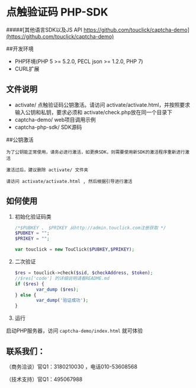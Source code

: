 # 点触验证码 PHP-SDK

#####[其他语言SDK以及JS API https://github.com/touclick/captcha-demo](https://github.com/touclick/captcha-demo)

##开发环境

* PHP环境(PHP 5 >= 5.2.0, PECL json >= 1.2.0, PHP 7)
* CURL扩展

## 文件说明

* activate/ 点触验证码公钥激活。请访问 activate/activate.html，并按照要求输入公钥和私钥，要求必须和 activate/check.php放在同一个目录下
* captcha-demo/ web项目调用示例
* captcha-php-sdk/ SDK源码

##公钥激活
	
`为了公钥能正常使用，请务必进行激活，如更换SDK，则需要使用新SDK的激活程序重新进行激活`

`激活过后，建议删除 activate/ 文件夹`

`请访问 activate/activate.html , 然后根据引导进行激活`

## 如何使用

1. 初始化验证码类

	```php
	/*$PUBKEY 、 $PRIKEY 从http://admin.touclick.com注册获取 */
	$PUBKEY = "";
	$PRIKEY = "";

	var touclick = new TouClick($PUBKEY,$PRIKEY);
	```

2. 二次验证

	```php
	$res = touclick->check($sid, $checkAddress, $token);
	//$res['code'] 的详细说明请看README.md
	if ($res) {
            var_dump ($res);
	} else {
            var_dump('验证成功');
	}	
	```

3. 运行

启动PHP服务器，访问 `captcha-demo/index.html` 就可体验

## 联系我们：

（商务洽谈）官Q1：3180210030 ，电话010-53608568

（技术支持）官Q1：495067988

